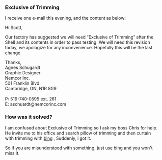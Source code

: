 ### Exclusive of Trimming
I receive one e-mail this evening, and the content as below: 

Hi Scott,<br>
<p>Our factory has suggested we will need “Exclusive of Trimming” after the Shell and its contents in order to pass testing.
We will need this revision today, we apologize for any inconvenience. Hopefully this will be the last change.</p>
Thanks,<br>
Agnes Schugardt<br>
Graphic Designer<br>
Nemcor Inc.<br>
501 Franklin Blvd.<br>
Cambridge, ON, N1R 8G9<br>
<br>
P: 519-740-0595 ext. 261<br>
E: aschuardt@nemcorinc.com<br> 

### How was it solved?
I am confused about Exclusive of Trimming so I ask my boss Chris for help. He invite me to his office and search pillow of 
trimming and then curtain with trimming with [bing](https://cn.bing.com/images/search?q=curtain+of+trimming&FORM=HDRSC2) ,
Suddenly, i got it.
<p>So if you are misunderstood with something, just use bing and you won't miss it.</p>
